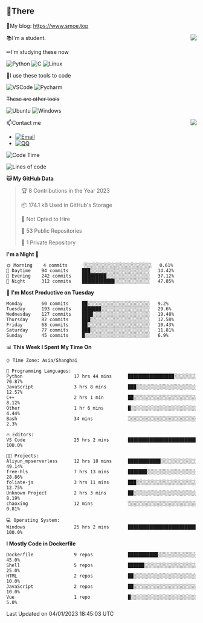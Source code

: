 
## 👏There

📰My blog: https://www.smoe.top

<img align="right" src="https://github-readme-stats.vercel.app/api/top-langs/?username=AkashiCoin"/>


📚I'm a student.

✏I'm studying these now

![Python](https://img.shields.io/badge/-Python-blue?style=flat-square&logo=Python&logoColor=fff)
![C](https://img.shields.io/badge/-C-585858?style=flat-square&logo=C&logoColor=fff)
![Linux](https://img.shields.io/badge/-Linux-black?style=flat-square&logo=Linux&logoColor=fff)

🔨I use these tools to code

![VSCode](https://img.shields.io/badge/-VSCode-blue?style=flat-square&logo=visualstudiocode&logoColor=fff)
![Pycharm](https://img.shields.io/badge/-Pycharm-green?style=flat-square&logo=pycharm&logoColor=fff)

 ~~These are other tools~~

![Ubuntu](https://img.shields.io/badge/-Ubuntu-orange?style=flat-square&logo=Ubuntu&logoColor=fff)
![Windows](https://img.shields.io/badge/-Windows-blue?style=flat-square&logo=Windows&logoColor=fff)

<img align="right" src="https://github-readme-stats.vercel.app/api?username=AkashiCoin" />


📫Contact me

* [![Email](https://img.shields.io/badge/Email-l1040186796@gmail.com-1?style=social&logoColor=fff)](mailto:l1040186796@gmail.com)
* [![QQ](https://img.shields.io/badge/QQ-1040186796-1?style=social&logoColor=fff)](tencent://AddContact/?fromId=45&fromSubId=1&subcmd=all&uin=1040186796&website=www.oicqzone.com)

<!--START_SECTION:waka-->
![Code Time](http://img.shields.io/badge/Code%20Time-388%20hrs%2031%20mins-blue)

![Lines of code](https://img.shields.io/badge/From%20Hello%20World%20I%27ve%20Written-104%20Thousand%20lines%20of%20code-blue)

**🐱 My GitHub Data** 

> 🏆 8 Contributions in the Year 2023
 > 
> 📦 174.1 kB Used in GitHub's Storage 
 > 
> 🚫 Not Opted to Hire
 > 
> 📜 53 Public Repositories 
 > 
> 🔑 1 Private Repository 
 > 
**I'm a Night 🦉** 

```text
🌞 Morning    4 commits      ░░░░░░░░░░░░░░░░░░░░░░░░░   0.61% 
🌆 Daytime    94 commits     ███░░░░░░░░░░░░░░░░░░░░░░   14.42% 
🌃 Evening    242 commits    █████████░░░░░░░░░░░░░░░░   37.12% 
🌙 Night      312 commits    ████████████░░░░░░░░░░░░░   47.85%

```
📅 **I'm Most Productive on Tuesday** 

```text
Monday       60 commits     ██░░░░░░░░░░░░░░░░░░░░░░░   9.2% 
Tuesday      193 commits    ███████░░░░░░░░░░░░░░░░░░   29.6% 
Wednesday    127 commits    ████░░░░░░░░░░░░░░░░░░░░░   19.48% 
Thursday     82 commits     ███░░░░░░░░░░░░░░░░░░░░░░   12.58% 
Friday       68 commits     ██░░░░░░░░░░░░░░░░░░░░░░░   10.43% 
Saturday     77 commits     ███░░░░░░░░░░░░░░░░░░░░░░   11.81% 
Sunday       45 commits     █░░░░░░░░░░░░░░░░░░░░░░░░   6.9%

```


📊 **This Week I Spent My Time On** 

```text
⌚︎ Time Zone: Asia/Shanghai

💬 Programming Languages: 
Python                   17 hrs 44 mins      █████████████████░░░░░░░░   70.87% 
JavaScript               3 hrs 8 mins        ███░░░░░░░░░░░░░░░░░░░░░░   12.57% 
C++                      2 hrs 1 min         ██░░░░░░░░░░░░░░░░░░░░░░░   8.12% 
Other                    1 hr 6 mins         █░░░░░░░░░░░░░░░░░░░░░░░░   4.44% 
Bash                     34 mins             ░░░░░░░░░░░░░░░░░░░░░░░░░   2.3%

🔥 Editors: 
VS Code                  25 hrs 2 mins       █████████████████████████   100.0%

🐱‍💻 Projects: 
Aliyun_mpserverless      12 hrs 18 mins      ████████████░░░░░░░░░░░░░   49.14% 
free-hls                 7 hrs 13 mins       ███████░░░░░░░░░░░░░░░░░░   28.86% 
foliate-js               3 hrs 11 mins       ███░░░░░░░░░░░░░░░░░░░░░░   12.75% 
Unknown Project          2 hrs 3 mins        ██░░░░░░░░░░░░░░░░░░░░░░░   8.19% 
chaoxing                 12 mins             ░░░░░░░░░░░░░░░░░░░░░░░░░   0.81%

💻 Operating System: 
Windows                  25 hrs 2 mins       █████████████████████████   100.0%

```

**I Mostly Code in Dockerfile** 

```text
Dockerfile               9 repos             ███████████░░░░░░░░░░░░░░   45.0% 
Shell                    5 repos             ██████░░░░░░░░░░░░░░░░░░░   25.0% 
HTML                     2 repos             ██░░░░░░░░░░░░░░░░░░░░░░░   10.0% 
JavaScript               2 repos             ██░░░░░░░░░░░░░░░░░░░░░░░   10.0% 
Vue                      1 repo              █░░░░░░░░░░░░░░░░░░░░░░░░   5.0%

```



 Last Updated on 04/01/2023 18:45:03 UTC
<!--END_SECTION:waka-->
